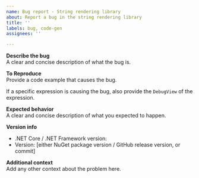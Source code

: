```yaml
---
name: Bug report - String rendering library
about: Report a bug in the string rendering library
title: ''
labels: bug, code-gen
assignees: ''

---
```


**Describe the bug**  
A clear and concise description of what the bug is.

**To Reproduce**  
Provide a code example that causes the bug.

If a specific expression is causing the bug, also provide the `DebugView` of the expression.

**Expected behavior**  
A clear and concise description of what you expected to happen.

**Version info**

- .NET Core / .NET Framework version:
- Version: [either NuGet package version / GitHub release version, or commit]

**Additional context**  
Add any other context about the problem here.
